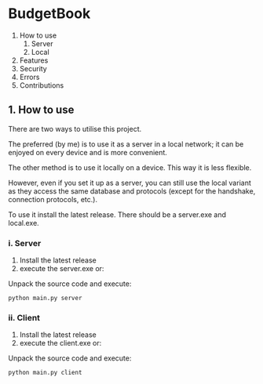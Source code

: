 # BudgetBook
1. How to use
   1. Server
   2. Local
2. Features
3. Security
4. Errors
5. Contributions


## 1. How to use

There are two ways to utilise this project.

The preferred (by me) is to use it as a server in a local network; it can be enjoyed on every device and is more convenient.

The other method is to use it locally on a device. This way it is less flexible.

However, even if you set it up as a server, you can still use the local variant as they access the same database and protocols (except for the handshake, connection protocols, etc.).

To use it install the latest release. There should be a server.exe and local.exe.

### i. Server

1. Install the latest release
2. execute the server.exe or:

Unpack the source code and execute:
```
python main.py server
```

### ii. Client

1. Install the latest release
2. execute the client.exe or:

Unpack the source code and execute:
```
python main.py client
```